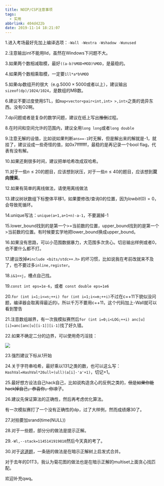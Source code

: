 ```yaml
---
title: NOIP/CSP注意事项
tags:
  - 实用
abbrlink: 404d422b
date: 2019-11-14 18:21:07
---
```


1.进入考场最好先加上编译选项：`-Wall -Wextra -Wshadow -Wunused`

2.注意输出int不能用lld，虽然在Windows下问题不大。

3.如果两个数相减取模，最好`((a-b)%MOD+MOD)%MOD`，是最稳的。

4.如果两个数相乘取模，一定要`1ll*a*b%MOD`

5.如果dp数组开的很大（e.g.$5000 \times 5000$或者以上），建议输出`sizeof(dp)/1024/1024`，是数组的MB数。

6.建议不要过度使用STL，如`map<vector<pair<int,int> >,int>`之类的诡异东西。没有O2啊。

7.dp问题或者是复杂的数学问题，建议在纸上写出~~推倒~~过程。

8.在时间和空间允许的范围内，建议全用`long long`或者`long double`

9.注意无解的设值，比如说如果判断`ans==-1`时无解，但是解出来的解就是-1，就挂了，建议设成一些奇怪的值，如0x7fffffff，最稳的是再记录一个bool flag，代表有没有解。

10.如果还剩很多时间，建议把单哈希改成双哈希。

11.对于一些$n\le 20$的题目，应该想到状压，对于一些$n\le 40$的题目，应该想到**双向搜索**。

12.如果有简单的离线做法，请使用离线做法

13.建议树状数组下标整体平移$1$，如果要修改/查询$0$的位置，因为$lowbit(0)=0$，会导致死循环。

14.unique写法：`unique(a+1,a+1+n)-a-1`，不要漏掉-1

15.lower_bound找到的是第一个>=当前数的位置，upper_bound找到的是第一个>当前数的位置。有时候要玄学地把lower_bound换成upper_bound。

16.如果没有思路，可以小范围数据暴力，大范围多次贪心。切忌输出样例或者0，也不要什么都不打。

17.建议改掉`#include <bits/stdc++.h>` 的坏习惯，比如说我在考前改就来不及了，也不要过多`inline,register`。

18.`i&1<<j`，槽点自己找。

19.`const int eps=1e-6`，或者` const double eps=1e6`

20.`for (int i=1;i<=n;++i) for (int i=1;i<=m;++i)`不过在c++11下貌似没问题，编译器会取离得最近的i，所以千万不要用c++11，这个代码加上-Wall就可以看到警告

21.注意数组越界，有一次我模拟赛然后` for (int i=0;i<LOG;++i) anc[u][i]=anc[anc[u][i-1]][i-1] `找了好久错。

22.如果不确定二分的边界，可以使用奇巧淫技：

![](https://ae01.alicdn.com/kf/Hf57f38f02b6e42dd81903495226cc8d47.png)

23.强烈建议下标从1开始

24.关于字符串哈希，最好乘以$131$之类的数，也可以这么写：`HashVal=HashVal*26ull+(ull)(a[i]-'a'+1)`，切记$+1$。

25.最好想方设法自己hack自己，比如说构造贪心的反例之类的，~~但是如果你能hack掉自己，恭喜你，你凉了~~。

26.建议先保证算法的正确性，然后再考虑优化算法。

有一次模拟赛打了一个没有正确性的dp，过了大样例，然而成绩爆30了。

27.对拍要加srand(time(NULL))

28.对于一些题，部分分的做法是提示正解。

29.`-Wl,--stack=1145141919810`然后今天真的考了。

30.对于[这道题](https://www.luogu.org/problem/P5290)，一条链的做法是在暗示正解树上启发式合并。

对于去年的D1T3，我认为菊花图的做法也是在暗示正解的multiset上面贪心找匹配。

欢迎补充qwq。